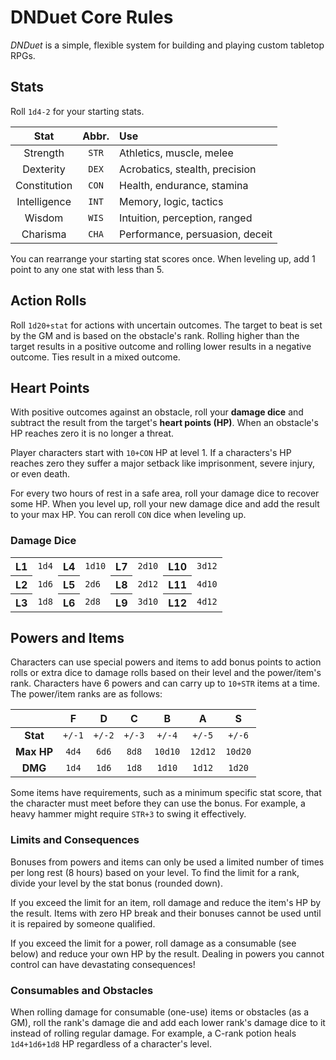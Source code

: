 # DNDuet Core Rules
_DNDuet_ is a simple, flexible system for building and playing custom tabletop RPGs.

## Stats
Roll `1d4-2` for your starting stats.

| Stat | Abbr. | Use |
|:---:|:---:|:--- |
| Strength | `STR` | Athletics, muscle, melee |
| Dexterity | `DEX` | Acrobatics, stealth, precision |
| Constitution | `CON` | Health, endurance, stamina |
| Intelligence | `INT` | Memory, logic, tactics |
| Wisdom | `WIS` | Intuition, perception, ranged |
| Charisma | `CHA` | Performance, persuasion, deceit |

You can rearrange your starting stat scores once. When leveling up, add 1 point to any one stat with less than 5.

## Action Rolls
Roll `1d20+stat` for actions with uncertain outcomes. The target to beat is set by the GM and is based on the obstacle's rank. Rolling higher than the target results in a positive outcome and rolling lower results in a negative outcome. Ties result in a mixed outcome.

## Heart Points
With positive outcomes against an obstacle, roll your **damage dice** and subtract the result from the target's **heart points (HP)**. When an obstacle's HP reaches zero it is no longer a threat.

Player characters start with `10+CON` HP at level 1. If a characters's HP reaches zero they suffer a major setback like imprisonment, severe injury, or even death. 

For every two hours of rest in a safe area, roll your damage dice to recover some HP. When you level up, roll your new damage dice and add the result to your max HP. You can reroll `CON` dice when leveling up.

### Damage Dice
<table>
  <tbody>
    <tr>
      <th>L1</th>
      <td><code>1d4</code></td>
      <th>L4</th>
      <td><code>1d10</code></td>
      <th>L7</th>
      <td><code>2d10</code></td>
      <th>L10</th>
      <td><code>3d12</code></td>
    </tr>
    <tr>
      <th>L2</th>
      <td><code>1d6</code></td>
      <th>L5</th>
      <td><code>2d6</code></td>
      <th>L8</th>
      <td><code>2d12</code></td>
      <th>L11</th>
      <td><code>4d10</code></td>
    </tr>
    <tr>
      <th>L3</th>
      <td><code>1d8</code></td>
      <th>L6</th>
      <td><code>2d8</code></td>
      <th>L9</th>
      <td><code>3d10</code></td>
      <th>L12</th>
      <td><code>4d12</code></td>
    </tr>
  </tbody>
</table>

## Powers and Items
Characters can use special powers and items to add bonus points to action rolls or extra dice to damage rolls based on their level and the power/item's rank. Characters have 6 powers and can carry up to `10+STR` items at a time. The power/item ranks are as follows:

|  | F | D | C | B | A | S |
|:---:|:---:|:---:|:---:|:---:|:---:|:---:|
| **Stat** | `+/-1` | `+/-2` | `+/-3` | `+/-4` | `+/-5` | `+/-6` |
| **Max HP** | `4d4` | `6d6` | `8d8` | `10d10` | `12d12` | `10d20` |
| **DMG** | `1d4` | `1d6` | `1d8` | `1d10` | `1d12` | `1d20` |

Some items have requirements, such as a minimum specific stat score, that the character must meet before they can use the bonus. For example, a heavy hammer might require `STR+3` to swing it effectively.

### Limits and Consequences
Bonuses from powers and items can only be used a limited number of times per long rest (8 hours) based on your level. To find the limit for a rank, divide your level by the stat bonus (rounded down).

If you exceed the limit for an item, roll damage and reduce the item's HP by the result. Items with zero HP break and their bonuses cannot be used until it is repaired by someone qualified.

If you exceed the limit for a power, roll damage as a consumable (see below) and reduce your own HP by the result. Dealing in powers you cannot control can have devastating consequences!

### Consumables and Obstacles
When rolling damage for consumable (one-use) items or obstacles (as a GM), roll the rank's damage die and add each lower rank's damage dice to it instead of rolling regular damage. For example, a C-rank potion heals `1d4+1d6+1d8` HP regardless of a character's level.